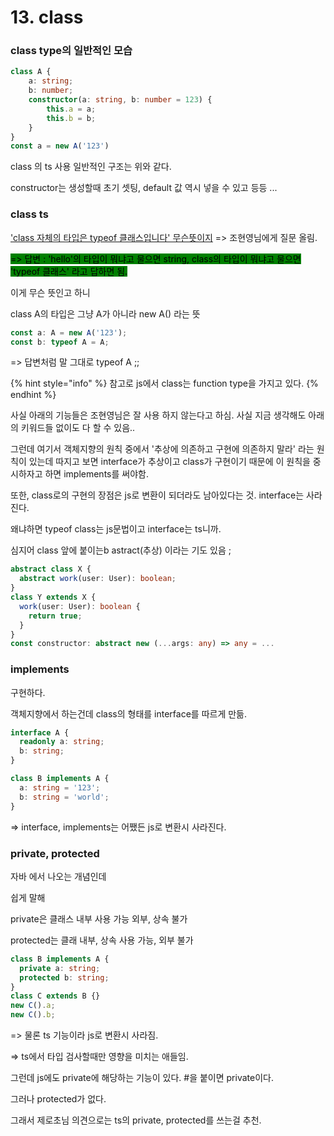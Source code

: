 # 13. class

### &#x20;class type의 일반적인 모습

```typescript
class A {
    a: string;
    b: number;
    constructor(a: string, b: number = 123) {
        this.a = a;
        this.b = b;
    }
}
const a = new A('123')
```

class 의 ts 사용 일반적인 구조는 위와 같다.

constructor는 생성할때 초기 셋팅, default 값 역시 넣을 수 있고 등등 ...

### class ts

['class 자체의 타입은 typeof 클래스입니다' 무슨뜻이지](https://inflearn.com/questions/780370) => 조현영님에게 질문 올림.

<mark style="background-color:green;">=> 답변 : 'hello'의 타입이 뭐냐고 물으면 string, class의 타입이 뭐냐고 물으면 'typeof 클래스' 라고 답하면 됨.</mark>

이게 무슨 뜻인고 하니&#x20;

class A의 타입은 그냥 A가 아니라 new A() 라는 뜻

```typescript
const a: A = new A('123');
const b: typeof A = A;
```

\=> 답변처럼 말 그대로 typeof A ;;

{% hint style="info" %}
참고로  js에서  class는  function type을 가지고 있다.
{% endhint %}



사실 아래의 기능들은 조현영님은 잘 사용 하지 않는다고 하심. 사실 지금 생각해도 아래의 키워드들 없이도 다 할 수 있음..



그런데 여기서 객체지향의 원칙 중에서 '추상에 의존하고 구현에 의존하지 말라' 라는 원칙이 있는데 따지고 보면 interface가 추상이고 class가 구현이기 때문에 이 원칙을 중시하자고 하면 implements를 써야함.



또한, class로의 구현의 장점은 js로 변환이 되더라도 남아있다는 것. interface는 사라진다.

왜냐하면 typeof class는 js문법이고 interface는 ts니까.



심지어 class 앞에  붙이는b astract(추상) 이라는 기도 있음 ;

```typescript
abstract class X {
  abstract work(user: User): boolean;
}
class Y extends X {
  work(user: User): boolean {
    return true;
  }
}
const constructor: abstract new (...args: any) => any = ...
```

### implements

구현하다.

객체지향에서 하는건데 class의 형태를 interface를 따르게 만듦.

```typescript
interface A {
  readonly a: string;
  b: string;
}

class B implements A {
  a: string = '123';
  b: string = 'world';
}
```

\=> interface, implements는 어쨌든 js로 변환시 사라진다.



### private, protected

자바 에서 나오는 개념인데

쉽게 말해&#x20;

private은 클래스 내부 사용 가능 외부, 상속 불가

protected는 클래 내부,   상속 사용 가능, 외부 불가

```typescript
class B implements A {
  private a: string;
  protected b: string;
}
class C extends B {}
new C().a;
new C().b;
```

\=> 물론 ts 기능이라 js로 변환시 사라짐.

\=> ts에서 타입 검사할때만 영향을 미치는 애들임.



그런데 js에도 private에 해당하는 기능이 있다. #을 붙이면 private이다.

그러나 protected가 없다.

그래서 제로초님 의견으로는 ts의 private, protected를 쓰는걸 추천.
